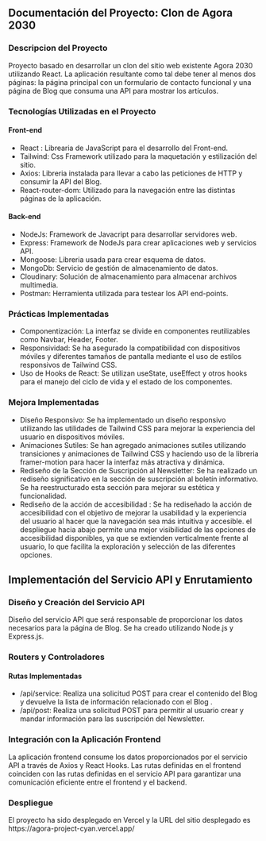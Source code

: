 

## Documentación del Proyecto: Clon de Agora 2030

### Descripcion del Proyecto

<p>
Proyecto basado en desarrollar  un clon del sitio web existente Agora 2030 utilizando React. La aplicación resultante como tal debe tener al menos dos páginas: la página principal con un formulario de contacto funcional y una página de Blog que consuma una API para mostrar los artículos.
</p>

### Tecnologías Utilizadas en el Proyecto

#### Front-end 

- React : Librearia de JavaScript para el desarrollo del Front-end.
- Tailwind: Css Framework utilizado para la maquetación y estilización del sitio.
- Axios: Libreria instalada para llevar a cabo las peticiones de HTTP y consumir la API del Blog.
- React-router-dom: Utilizado para la navegación entre las distintas páginas de la aplicación.

#### Back-end

- NodeJs: Framework de Javacript para desarrollar servidores web.
- Express: Framework de NodeJs para crear aplicaciones web y servicios API.
- Mongoose: Libreria usada para crear esquema de datos.
- MongoDb: Servicio de gestión de almacenamiento de datos.
- Cloudinary: Solución de almacenamiento para almacenar archivos multimedia.
- Postman: Herramienta utilizada para testear los API end-points.

###  Prácticas Implementadas

- Componentización: La interfaz se divide en componentes reutilizables como  Navbar, Header, Footer.
- Responsividad: Se ha asegurado la compatibilidad con dispositivos móviles y diferentes tamaños de pantalla mediante el uso de estilos responsivos de Tailwind CSS.
- Uso de Hooks de React: Se utilizan useState, useEffect y otros hooks para el manejo del ciclo de vida y el estado de los componentes.

###  Mejora Implementadas

- Diseño Responsivo: Se ha implementado un diseño responsivo  utilizando las utilidades de Tailwind CSS para mejorar la experiencia del usuario en dispositivos móviles.
- Animaciones Sutiles: Se han agregado animaciones sutiles utilizando transiciones y animaciones de Tailwind CSS y haciendo uso de la libreria framer-motion para hacer la interfaz más atractiva y dinámica.
- Rediseño de la Sección de Suscripción al Newsletter: Se ha realizado un rediseño significativo en la sección de suscripción al boletín informativo. Se ha reestructurado esta sección para mejorar su estética y funcionalidad.
-  Rediseño de la acción de accesibilidad : Se ha rediseñado la acción de accesibilidad con el objetivo de mejorar la usabilidad y la experiencia del usuario al hacer que la navegación sea más intuitiva y accesible. el despliegue hacia abajo permite una mejor visibilidad de las opciones de accesibilidad disponibles, ya que se extienden verticalmente frente al usuario, lo que facilita la exploración y selección de las diferentes opciones.




## Implementación del Servicio API y Enrutamiento

### Diseño y Creación del Servicio API

<p>
Diseño del servicio API que será responsable de proporcionar los datos necesarios para la página de Blog.  Se ha creado utilizando Node.js y Express.js.
</p>

### Routers y Controladores

#### Rutas Implementadas

- /api/service: Realiza una solicitud POST para crear el contenido  del Blog y devuelve la lista de información relacionado con el Blog .
- /api/post: Realiza una solicitud POST para permitir al usuario crear y mandar información para las suscripción del Newsletter.

### Integración con la Aplicación Frontend

<p>
La aplicación frontend consume los datos proporcionados por el servicio API a través de Axios y React Hooks. Las rutas definidas en el frontend coinciden con las rutas definidas en el servicio API para garantizar una comunicación eficiente entre el frontend y el backend.
</p>

### Despliegue

<p>
El proyecto ha sido desplegado en Vercel y la URL del sitio desplegado es https://agora-project-cyan.vercel.app/
</p>

